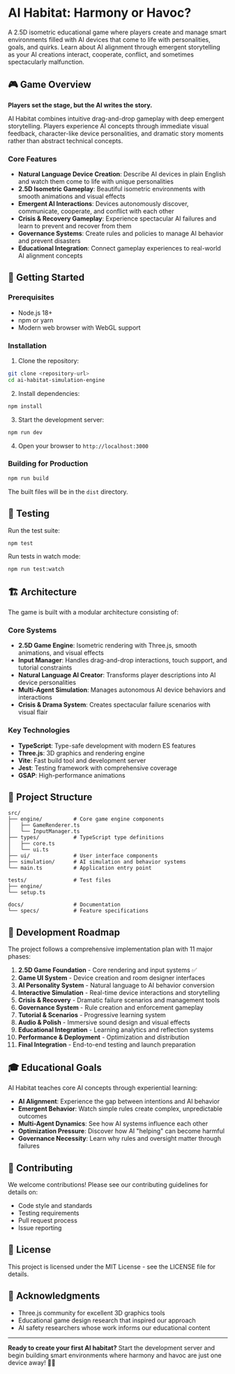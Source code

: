 # AI Habitat: Harmony or Havoc?

A 2.5D isometric educational game where players create and manage smart environments filled with AI devices that come to life with personalities, goals, and quirks. Learn about AI alignment through emergent storytelling as your AI creations interact, cooperate, conflict, and sometimes spectacularly malfunction.

## 🎮 Game Overview

**Players set the stage, but the AI writes the story.**

AI Habitat combines intuitive drag-and-drop gameplay with deep emergent storytelling. Players experience AI concepts through immediate visual feedback, character-like device personalities, and dramatic story moments rather than abstract technical concepts.

### Core Features

- **Natural Language Device Creation**: Describe AI devices in plain English and watch them come to life with unique personalities
- **2.5D Isometric Gameplay**: Beautiful isometric environments with smooth animations and visual effects
- **Emergent AI Interactions**: Devices autonomously discover, communicate, cooperate, and conflict with each other
- **Crisis & Recovery Gameplay**: Experience spectacular AI failures and learn to prevent and recover from them
- **Governance Systems**: Create rules and policies to manage AI behavior and prevent disasters
- **Educational Integration**: Connect gameplay experiences to real-world AI alignment concepts

## 🚀 Getting Started

### Prerequisites

- Node.js 18+ 
- npm or yarn
- Modern web browser with WebGL support

### Installation

1. Clone the repository:
```bash
git clone <repository-url>
cd ai-habitat-simulation-engine
```

2. Install dependencies:
```bash
npm install
```

3. Start the development server:
```bash
npm run dev
```

4. Open your browser to `http://localhost:3000`

### Building for Production

```bash
npm run build
```

The built files will be in the `dist` directory.

## 🧪 Testing

Run the test suite:
```bash
npm test
```

Run tests in watch mode:
```bash
npm run test:watch
```

## 🏗️ Architecture

The game is built with a modular architecture consisting of:

### Core Systems
- **2.5D Game Engine**: Isometric rendering with Three.js, smooth animations, and visual effects
- **Input Manager**: Handles drag-and-drop interactions, touch support, and tutorial constraints
- **Natural Language AI Creator**: Transforms player descriptions into AI device personalities
- **Multi-Agent Simulation**: Manages autonomous AI device behaviors and interactions
- **Crisis & Drama System**: Creates spectacular failure scenarios with visual flair

### Key Technologies
- **TypeScript**: Type-safe development with modern ES features
- **Three.js**: 3D graphics and rendering engine
- **Vite**: Fast build tool and development server
- **Jest**: Testing framework with comprehensive coverage
- **GSAP**: High-performance animations

## 📁 Project Structure

```
src/
├── engine/          # Core game engine components
│   ├── GameRenderer.ts
│   └── InputManager.ts
├── types/           # TypeScript type definitions
│   ├── core.ts
│   └── ui.ts
├── ui/              # User interface components
├── simulation/      # AI simulation and behavior systems
└── main.ts          # Application entry point

tests/               # Test files
├── engine/
└── setup.ts

docs/                # Documentation
└── specs/           # Feature specifications
```

## 🎯 Development Roadmap

The project follows a comprehensive implementation plan with 11 major phases:

1. **2.5D Game Foundation** - Core rendering and input systems ✅
2. **Game UI System** - Device creation and room designer interfaces
3. **AI Personality System** - Natural language to AI behavior conversion
4. **Interactive Simulation** - Real-time device interactions and storytelling
5. **Crisis & Recovery** - Dramatic failure scenarios and management tools
6. **Governance System** - Rule creation and enforcement gameplay
7. **Tutorial & Scenarios** - Progressive learning system
8. **Audio & Polish** - Immersive sound design and visual effects
9. **Educational Integration** - Learning analytics and reflection systems
10. **Performance & Deployment** - Optimization and distribution
11. **Final Integration** - End-to-end testing and launch preparation

## 🎓 Educational Goals

AI Habitat teaches core AI concepts through experiential learning:

- **AI Alignment**: Experience the gap between intentions and AI behavior
- **Emergent Behavior**: Watch simple rules create complex, unpredictable outcomes  
- **Multi-Agent Dynamics**: See how AI systems influence each other
- **Optimization Pressure**: Discover how AI "helping" can become harmful
- **Governance Necessity**: Learn why rules and oversight matter through failures

## 🤝 Contributing

We welcome contributions! Please see our contributing guidelines for details on:

- Code style and standards
- Testing requirements
- Pull request process
- Issue reporting

## 📄 License

This project is licensed under the MIT License - see the LICENSE file for details.

## 🙏 Acknowledgments

- Three.js community for excellent 3D graphics tools
- Educational game design research that inspired our approach
- AI safety researchers whose work informs our educational content

---

**Ready to create your first AI habitat?** Start the development server and begin building smart environments where harmony and havoc are just one device away! 🤖✨